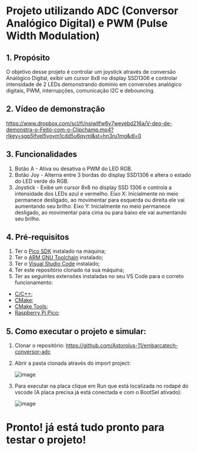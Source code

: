 # Projeto utilizando ADC (Conversor Analógico Digital) e PWM (Pulse Width Modulation)

## 1. Propósito
O objetivo desse projeto é controlar um joystick através de conversão Analógico Digital, exibir um cursor 8x8 no display SSD1306 e controlar intensidade de 2 LEDs demonstrando domínio em conversões analógico digitais, PWM,
interrupções, comunicação I2C e debouncing.

## 2. Vídeo de demonstração

https://www.dropbox.com/scl/fi/nsiwllfw6y7weyebd216a/V-deo-de-demonstra-o-Feito-com-o-Clipchamp.mp4?rlkey=sgp5lfvel5yoym1cdd5u6qyml&st=hn3ru1mg&dl=0


## 3. Funcionalidades
1. Botão A - Ativa ou desativa o PWM do LED RGB.
2. Botão Joy - Alterna entre 3 bordas do display SSD1306 e altera o estado do LED verde do RGB.
3. Joystick - Exibe um cursor 8x8 no display SSD 1306 e controla a intensidade dos LEDs azul e vermelho.
  Eixo X: Inicialmente no meio permanece desligado, ao movimentar para esquerda ou direita ele vai aumentando seu
  brilho.
  Eixo Y: Inicialmente no meio permanece desligado, ao movimentar para cima ou para baixo ele vai aumentando seu
  brilho.
   
   
## 4. Pré-requisitos
1. Ter o [Pico SDK](https://github.com/raspberrypi/pico-sdk) instalado na máquina;
2. Ter o [ARM GNU Toolchain](https://developer.arm.com/Tools%20and%20Software/GNU%20Toolchain) instalado;
3. Ter o [Visual Studio Code](https://code.visualstudio.com/download) instalado;
4. Ter este repositório clonado na sua máquina;
5. Ter as seguintes extensões instaladas no seu VS Code para o correto funcionamento:
- [C/C++](https://marketplace.visualstudio.com/items?itemName=ms-vscode.cpptools);
- [CMake](https://marketplace.visualstudio.com/items?itemName=twxs.cmake);
- [CMake Tools](https://marketplace.visualstudio.com/items?itemName=ms-vscode.cmake-tools);
- [Raspberry Pi Pico](https://marketplace.visualstudio.com/items?itemName=raspberry-pi.raspberry-pi-pico);

##  5. Como executar o projeto e simular:
1. Clonar o repositório: https://github.com/Astorolus-11/embarcatech-conversor-adc
2. Abrir a pasta clonada através do import project:

   ![image](https://github.com/user-attachments/assets/9ea528e1-0253-4cf8-b6c6-8532be0fc1b4)
   

3. Para executar na placa clique em Run que está localizada no rodapé do vscode (A placa precisa já está conectada e com o BootSel ativado):

   ![image](https://github.com/user-attachments/assets/36b14dce-1309-4f0c-a7f3-3cd7edb2b336)
   
  
  # Pronto! já está tudo pronto para testar o projeto!
